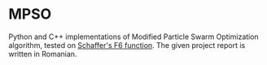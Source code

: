 # MPSO

Python and C++ implementations of Modified Particle Swarm Optimization algorithm, tested on [Schaffer's F6 function](https://www.cs.unm.edu/~neal.holts/dga/benchmarkFunction/schafferf6.html).
The given project report is written in Romanian.
